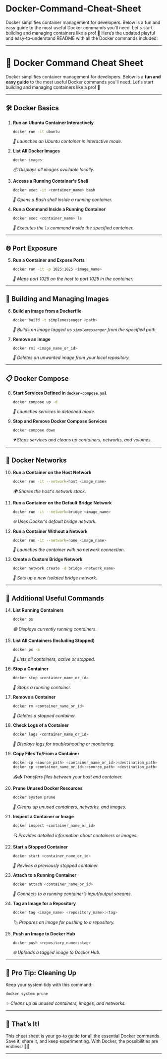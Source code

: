 # Docker-Command-Cheat-Sheet
Docker simplifies container management for developers. Below is a fun and easy guide to the most useful Docker commands you'll need. Let's start building and managing containers like a pro! 🚀
Here’s the updated playful and easy-to-understand README with all the Docker commands included:

---

# 🐳 Docker Command Cheat Sheet

Docker simplifies container management for developers. Below is a **fun and easy guide** to the most useful Docker commands you'll need. Let's start building and managing containers like a pro! 🚀

---

## 🛠️ **Docker Basics**

1. **Run an Ubuntu Container Interactively**  
   ```bash
   docker run -it ubuntu
   ```
   *🐧 Launches an Ubuntu container in interactive mode.*

2. **List All Docker Images**  
   ```bash
   docker images
   ```
   *📦 Displays all images available locally.*

3. **Access a Running Container's Shell**  
   ```bash
   docker exec -it <container_name> bash
   ```
   *🔑 Opens a Bash shell inside a running container.*

4. **Run a Command Inside a Running Container**  
   ```bash
   docker exec <container_name> ls
   ```
   *📜 Executes the `ls` command inside the specified container.*

---

## 🌐 **Port Exposure**

5. **Run a Container and Expose Ports**  
   ```bash
   docker run -it -p 1025:1025 <image_name>
   ```
   *📡 Maps port 1025 on the host to port 1025 in the container.*

---

## 🧱 **Building and Managing Images**

6. **Build an Image from a Dockerfile**  
   ```bash
   docker build -t simplemessenger <path>
   ```
   *🔨 Builds an image tagged as `simplemessenger` from the specified path.*

7. **Remove an Image**  
   ```bash
   docker rmi <image_name_or_id>
   ```
   *🚮 Deletes an unwanted image from your local repository.*

---

## 📋 **Docker Compose**

8. **Start Services Defined in `docker-compose.yml`**  
   ```bash
   docker compose up -d
   ```
   *🚀 Launches services in detached mode.*

9. **Stop and Remove Docker Compose Services**  
   ```bash
   docker compose down
   ```
   *💔 Stops services and cleans up containers, networks, and volumes.*

---

## 🌉 **Docker Networks**

10. **Run a Container on the Host Network**  
    ```bash
    docker run -it --network=host <image_name>
    ```
    *🌍 Shares the host's network stack.*

11. **Run a Container on the Default Bridge Network**  
    ```bash
    docker run -it --network=bridge <image_name>
    ```
    *🌐 Uses Docker’s default bridge network.*

12. **Run a Container Without a Network**  
    ```bash
    docker run -it --network=none <image_name>
    ```
    *🚫 Launches the container with no network connection.*

13. **Create a Custom Bridge Network**  
    ```bash
    docker network create -d bridge <network_name>
    ```
    *🔗 Sets up a new isolated bridge network.*

---

## 📂 **Additional Useful Commands**

14. **List Running Containers**  
    ```bash
    docker ps
    ```
    *🟢 Displays currently running containers.*

15. **List All Containers (Including Stopped)**  
    ```bash
    docker ps -a
    ```
    *📜 Lists all containers, active or stopped.*

16. **Stop a Container**  
    ```bash
    docker stop <container_name_or_id>
    ```
    *🛑 Stops a running container.*

17. **Remove a Container**  
    ```bash
    docker rm <container_name_or_id>
    ```
    *🚮 Deletes a stopped container.*

18. **Check Logs of a Container**  
    ```bash
    docker logs <container_name_or_id>
    ```
    *📝 Displays logs for troubleshooting or monitoring.*

19. **Copy Files To/From a Container**  
    ```bash
    docker cp <source_path> <container_name_or_id>:<destination_path>
    docker cp <container_name_or_id>:<source_path> <destination_path>
    ```
    *📤📥 Transfers files between your host and container.*

20. **Prune Unused Docker Resources**  
    ```bash
    docker system prune
    ```
    *🧹 Cleans up unused containers, networks, and images.*

21. **Inspect a Container or Image**  
    ```bash
    docker inspect <container_name_or_id>
    ```
    *🔍 Provides detailed information about containers or images.*

22. **Start a Stopped Container**  
    ```bash
    docker start <container_name_or_id>
    ```
    *🔄 Revives a previously stopped container.*

23. **Attach to a Running Container**  
    ```bash
    docker attach <container_name_or_id>
    ```
    *👀 Connects to a running container’s input/output streams.*

24. **Tag an Image for a Repository**  
    ```bash
    docker tag <image_name> <repository_name>:<tag>
    ```
    *🏷️ Prepares an image for pushing to a repository.*

25. **Push an Image to Docker Hub**  
    ```bash
    docker push <repository_name>:<tag>
    ```
    *🌐 Uploads a tagged image to Docker Hub.*

---

## 🧹 **Pro Tip: Cleaning Up**

Keep your system tidy with this command:  
```bash
docker system prune
```
*✨ Cleans up all unused containers, images, and networks.*

---

## 🎉 **That’s It!**

This cheat sheet is your go-to guide for all the essential Docker commands. Save it, share it, and keep experimenting. With Docker, the possibilities are endless! 🐳✨  

--- 
